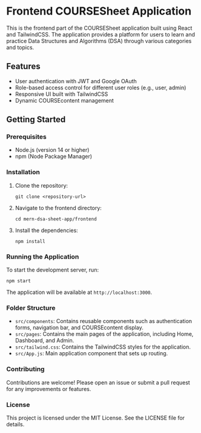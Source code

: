 # Frontend COURSESheet Application

This is the frontend part of the COURSESheet application built using React and TailwindCSS. The application provides a platform for users to learn and practice Data Structures and Algorithms (DSA) through various categories and topics.

## Features

- User authentication with JWT and Google OAuth
- Role-based access control for different user roles (e.g., user, admin)
- Responsive UI built with TailwindCSS
- Dynamic COURSEcontent management

## Getting Started

### Prerequisites

- Node.js (version 14 or higher)
- npm (Node Package Manager)

### Installation

1. Clone the repository:

   ```
   git clone <repository-url>
   ```

2. Navigate to the frontend directory:

   ```
   cd mern-dsa-sheet-app/frontend
   ```

3. Install the dependencies:

   ```
   npm install
   ```

### Running the Application

To start the development server, run:

```
npm start
```

The application will be available at `http://localhost:3000`.

### Folder Structure

- `src/components`: Contains reusable components such as authentication forms, navigation bar, and COURSEcontent display.
- `src/pages`: Contains the main pages of the application, including Home, Dashboard, and Admin.
- `src/tailwind.css`: Contains the TailwindCSS styles for the application.
- `src/App.js`: Main application component that sets up routing.

### Contributing

Contributions are welcome! Please open an issue or submit a pull request for any improvements or features.

### License

This project is licensed under the MIT License. See the LICENSE file for details.
